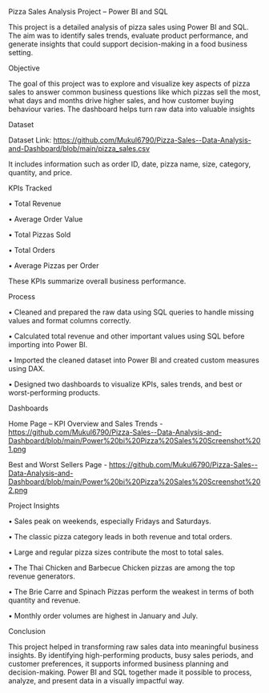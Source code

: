 Pizza Sales Analysis Project – Power BI and SQL

This project is a detailed analysis of pizza sales using Power BI and SQL. The aim was to identify sales trends, evaluate product performance, and generate insights that could support decision-making in a food business setting.

Objective

The goal of this project was to explore and visualize key aspects of pizza sales to answer common business questions like which pizzas sell the most, what days and months drive higher sales, and how customer buying behaviour varies. The dashboard helps turn raw data into valuable insights

Dataset

Dataset Link: https://github.com/Mukul6790/Pizza-Sales--Data-Analysis-and-Dashboard/blob/main/pizza_sales.csv

It includes information such as order ID, date, pizza name, size, category, quantity, and price.

KPIs Tracked

•	Total Revenue

•	Average Order Value

•	Total Pizzas Sold

•	Total Orders

•	Average Pizzas per Order

These KPIs summarize overall business performance.

Process

•	Cleaned and prepared the raw data using SQL queries to handle missing values and format columns correctly.

•	Calculated total revenue and other important values using SQL before importing into Power BI.

•	Imported the cleaned dataset into Power BI and created custom measures using DAX.

•	Designed two dashboards to visualize KPIs, sales trends, and best or worst-performing products.

Dashboards

Home Page – KPI Overview and Sales Trends - https://github.com/Mukul6790/Pizza-Sales--Data-Analysis-and-Dashboard/blob/main/Power%20bi%20Pizza%20Sales%20Screenshot%201.png
 
Best and Worst Sellers Page - https://github.com/Mukul6790/Pizza-Sales--Data-Analysis-and-Dashboard/blob/main/Power%20bi%20Pizza%20Sales%20Screenshot%202.png
 
Project Insights

•	Sales peak on weekends, especially Fridays and Saturdays.

•	The classic pizza category leads in both revenue and total orders.

•	Large and regular pizza sizes contribute the most to total sales.

•	The Thai Chicken and Barbecue Chicken pizzas are among the top revenue generators.

•	The Brie Carre and Spinach Pizzas perform the weakest in terms of both quantity and revenue.

•	Monthly order volumes are highest in January and July.

Conclusion

This project helped in transforming raw sales data into meaningful business insights. By identifying high-performing products, busy sales periods, and customer preferences, it supports informed business planning and decision-making. Power BI and SQL together made it possible to process, analyze, and present data in a visually impactful way.


